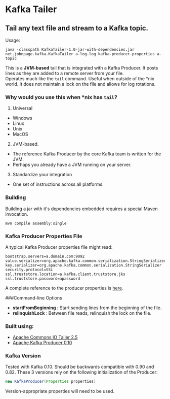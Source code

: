 # Kafka Tailer

## Tail any text file and stream to a Kafka topic. 

Usage:
```
java -classpath KafkaTailer-1.0-jar-with-dependencies.jar net.johnpage.kafka.KafkaTailer a-log.log kafka-producer.properties a-topic
```
This is a **JVM-based** tail that is integrated with a Kafka Producer. It posts lines as they are added to a remote server from your file.  
Operates much like the `tail` command. Useful when outside of the *nix world. It does not maintain a lock on the file and allows for log rotations.

### Why would you use this when *nix has `tail`? 
1. Universal
 * Windows
 * Linux
 * Unix
 * MacOS
2. JVM-based.
 * The reference Kafka Producer by the core Kafka team is written for the JVM.
 * Perhaps you already have a JVM running on your server.
3. Standardize your integration 
 * One set of instructions across all platforms.
 

### Building
Building a jar with it's dependencies embedded requires a special Maven invocation.
```
mvn compile assembly:single
```

### Kafka Producer Properties File
A typical Kafka Producer properties file might read:
```properties
bootstrap.servers=a.domain.com:9092
value.serializer=org.apache.kafka.common.serialization.StringSerializer
key.serializer=org.apache.kafka.common.serialization.StringSerializer
security.protocol=SSL
ssl.truststore.location=a.kafka.client.truststore.jks
ssl.truststore.password=apassword
```
A complete reference to the producer properties is [here](https://kafka.apache.org/documentation.html#producerconfigs).

###Command-line Options
 * **startFromBeginning** : Start sending lines from the beginning of the file. 
 * **relinquishLock** : Between file reads, relinquish the lock on the file. 

### Built using:
 * [Apache Commons IO Tailer 2.5](https://commons.apache.org/proper/commons-io/)
 * [Apache Kafka Producer 0.10](https://kafka.apache.org/)

### Kafka Version
Tested with Kafka 0.10. Should be backwards compatible with 0.90 and 0.82. These 3 versions rely on the following initialization of the Producer:
```java
new KafkaProducer(Properties properties) 
```
Version-appropriate properties will need to be used.
